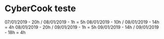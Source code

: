 # CyberCook teste 
07/01/2019 - 20h / 08/01/2019 - 1h     = 5h
08/01/2019 - 10h / 08/01/2019 - 14h    = 4h
08/01/2019 - 20h / 09/01/2019 - 1h     = 5h
09/01/2019 - 14h / 09/01/2019 - 18h    = 4h
